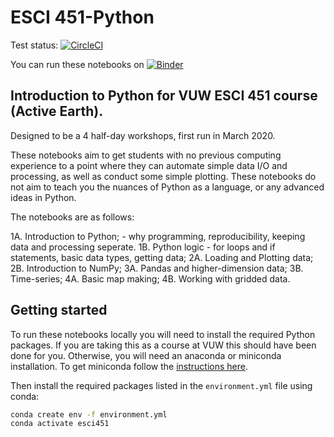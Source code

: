 # ESCI 451-Python

Test status: [![CircleCI](https://circleci.com/gh/calum-chamberlain/ESCI451-Python.svg?style=svg)](https://circleci.com/gh/calum-chamberlain/ESCI451-Python)

You can run these notebooks on [![Binder](https://mybinder.org/badge_logo.svg)](https://mybinder.org/v2/gh/calum-chamberlain/ESCI451-Python/master)

## Introduction to Python for VUW ESCI 451 course (Active Earth). 
Designed to be a 4 half-day workshops, first run in March 2020.

These notebooks aim to get students with no previous computing experience to a point where they can
automate simple data I/O and processing, as well as conduct some simple plotting.  These notebooks
do not aim to teach you the nuances of Python as a language, or any advanced ideas in Python.

The notebooks are as follows:

1A. Introduction to Python; - why programming, reproducibility, keeping data and processing seperate.
1B. Python logic - for loops and if statements, basic data types, getting data;
2A. Loading and Plotting data;
2B. Introduction to NumPy;
3A. Pandas and higher-dimension data;
3B. Time-series;
4A. Basic map making;
4B. Working with gridded data.

## Getting started

To run these notebooks locally you will need to install the required Python packages. If you are taking
this as a course at VUW this should have been done for you.  Otherwise, you will need an anaconda or
miniconda installation.  To get miniconda follow the [instructions here](https://docs.conda.io/en/latest/miniconda.html).

Then install the required packages listed in the `environment.yml` file using conda:

```bash
conda create env -f environment.yml
conda activate esci451
```
